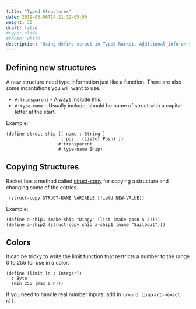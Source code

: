 ```yaml
---
title: "Typed Structures"
date: 2019-05-06T14:21:12-05:00
weight: 30
draft: false
#type: slide
#theme: white
description: "Using define-struct in Typed Racket. Additional info on struct-copy and limit for use with make-color."
---
```


## Defining new structures

A new structure need type information just like a function. There are
also some incantations you will want to use.

* `#:transparent` - Always include this.
* `#:type-name` - Usually include, should be name of struct with a
  capital letter at the start.

Example:

    (define-struct ship ([ name : String ]
                         [ pos : (Listof Posn) ])
                        #:transparent
                        #:type-name Ship)

## Copying Structures

Racket has a method called
[struct-copy](https://docs.racket-lang.org/reference/struct-copy.html?q=struct-copy#%28form._%28%28lib._racket%2Fprivate%2Fbase..rkt%29._struct-copy%29%29)
for copying a structure and changing some of the entries. 

     (struct-copy STRUCT-NAME VARIABLE [field NEW-VALUE])

Example:

    (define a-ship1 (make-ship "Dingy" (list (make-posn 5 2))))
    (define a-ship2 (struct-copy ship a-ship1 [name "Sailboat"]))

## Colors

It can be tricky to write the limit function that restricts a number
to the range 0 to 255 for use in a color.

    (define (limit [n : Integer])
      : Byte
      (min 255 (max 0 n)))

If you need to handle real number inputs, add in `(round (inexact->exact n))`.

